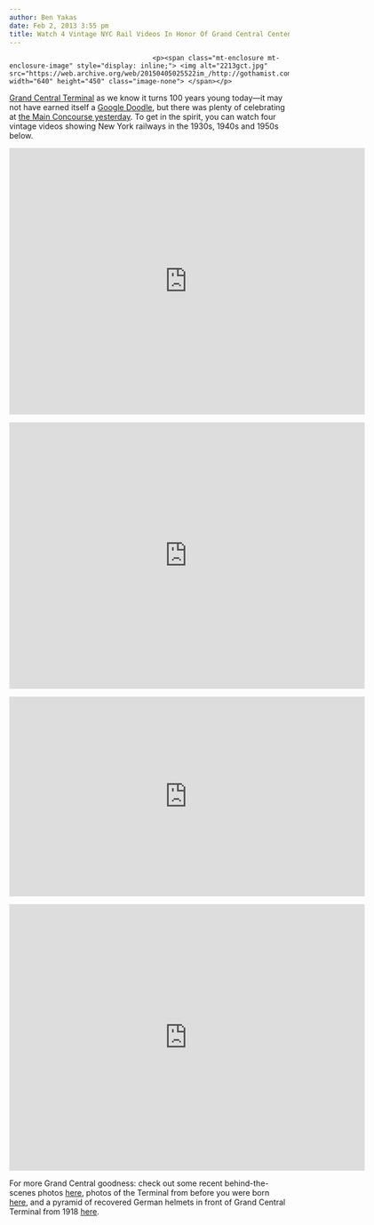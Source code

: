 ```yaml
---
author: Ben Yakas
date: Feb 2, 2013 3:55 pm
title: Watch 4 Vintage NYC Rail Videos In Honor Of Grand Central Centennial
---
```


	
										<p><span class="mt-enclosure mt-enclosure-image" style="display: inline;"> <img alt="2213gct.jpg" src="https://web.archive.org/web/20150405025522im_/http://gothamist.com/attachments/byakas/2213gct.jpg" width="640" height="450" class="image-none"> </span></p>

<p><a href="https://web.archive.org/web/20150405025522/http://gothamist.com/tags/grandcentral">Grand Central Terminal</a> as we know it turns 100 years young today&#x2014;it may not have earned itself a <a href="https://web.archive.org/web/20150405025522/http://gothamist.com/tags/googledoodle">Google Doodle</a>, but there was plenty of celebrating at <a href="https://web.archive.org/web/20150405025522/http://gothamist.com/2013/02/01/photos_grand_central_terminal_celeb.php#photo-1">the Main Concourse yesterday</a>. To get in the spirit, you can watch four vintage videos showing New York railways in the 1930s, 1940s and 1950s below. </p>

<p><iframe width="640" height="480" src="https://web.archive.org/web/20150405025522if_/http://www.youtube.com/embed/CcC9laB3UFU" frameborder="0" allowfullscreen></iframe></p>

<p><iframe src="https://web.archive.org/web/20150405025522if_/http://archive.org/embed/Arteries1941" width="640" height="480" frameborder="0" webkitallowfullscreen="true" mozallowfullscreen="true" allowfullscreen></iframe></p>

<p><iframe width="640" height="360" src="https://web.archive.org/web/20150405025522if_/http://www.youtube.com/embed/0sQtbqlfvDw" frameborder="0" allowfullscreen></iframe></p>

<p><iframe width="640" height="480" src="https://web.archive.org/web/20150405025522if_/http://www.youtube.com/embed/5HTLmMnwSY0" frameborder="0" allowfullscreen></iframe></p>

<p>For more Grand Central goodness: check out some recent behind-the-scenes photos <a href="https://web.archive.org/web/20150405025522/http://gothamist.com/2013/02/01/14_photos_of_a_grand_central_youve.php#photo-1">here</a>, photos of the Terminal from before you were born <a href="https://web.archive.org/web/20150405025522/http://gothamist.com/2012/10/16/14_photos_of_grand_central_from_bef.php#photo-20">here</a>, and a pyramid of recovered German helmets in front of Grand Central Terminal from 1918 <a href="https://web.archive.org/web/20150405025522/http://gothamist.com/2012/06/17/flashback_pyramid_of_wwi_german_hel.php">here</a>.</p>					
										
									
				